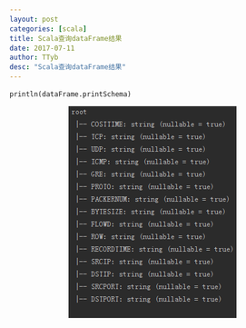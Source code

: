 ```yaml
---
layout: post
categories: [scala]
title: Scala查询dataFrame结果
date: 2017-07-11
author: TTyb
desc: "Scala查询dataFrame结果"
---
```


```
println(dataFrame.printSchema)
```

<p style="text-align:center"><img src="/static/postimage/scala/dataframedesc/996148-20170711135355962-1459151524.png"/></p>